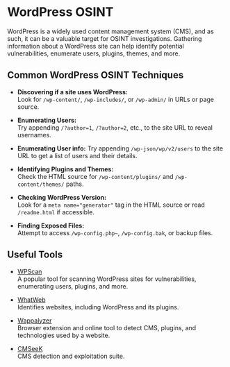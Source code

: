 # WordPress OSINT
WordPress is a widely used content management system (CMS), and as such, it can be a valuable target for OSINT investigations. Gathering information about a WordPress site can help identify potential vulnerabilities, enumerate users, plugins, themes, and more.

## Common WordPress OSINT Techniques

- **Discovering if a site uses WordPress:**  
  Look for `/wp-content/`, `/wp-includes/`, or `/wp-admin/` in URLs or page source.

- **Enumerating Users:**  
  Try appending `/?author=1`, `/?author=2`, etc., to the site URL to reveal usernames.

- **Enumerating User info:**
 Try appending `/wp-json/wp/v2/users` to the site URL to get a list of users and their details.

- **Identifying Plugins and Themes:**  
  Check the HTML source for `/wp-content/plugins/` and `/wp-content/themes/` paths.

- **Checking WordPress Version:**  
  Look for a `meta name="generator"` tag in the HTML source or read `/readme.html` if accessible.

- **Finding Exposed Files:**  
  Attempt to access `/wp-config.php~`, `/wp-config.bak`, or backup files.

## Useful Tools

- [WPScan](https://github.com/wpscanteam/wpscan)  
  A popular tool for scanning WordPress sites for vulnerabilities, enumerating users, plugins, and more.

- [WhatWeb](https://github.com/urbanadventurer/WhatWeb)  
  Identifies websites, including WordPress and its plugins.

- [Wappalyzer](https://www.wappalyzer.com/)  
  Browser extension and online tool to detect CMS, plugins, and technologies used by a website.

- [CMSeeK](https://github.com/Tuhinshubhra/CMSeeK)  
  CMS detection and exploitation suite.
